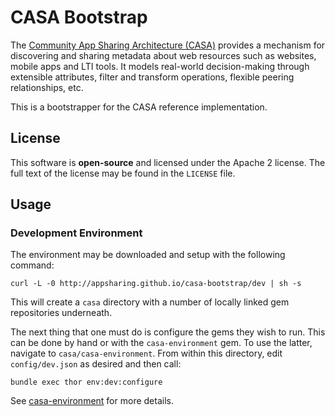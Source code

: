 # CASA Bootstrap

The [Community App Sharing Architecture (CASA)](http://imsglobal.github.io/casa) provides a mechanism for
discovering and sharing metadata about web resources such as websites, mobile
apps and LTI tools. It models real-world decision-making through extensible
attributes, filter and transform operations, flexible peering relationships,
etc.

This is a bootstrapper for the CASA reference implementation.

## License

This software is **open-source** and licensed under the Apache 2 license.
The full text of the license may be found in the `LICENSE` file.

## Usage

### Development Environment

The environment may be downloaded and setup with the following command:

```
curl -L -0 http://appsharing.github.io/casa-bootstrap/dev | sh -s
```

This will create a `casa` directory with a number of locally linked gem repositories underneath.

The next thing that one must do is configure the gems they wish to run. This can be done by hand or with the `casa-environment` gem. To use the latter, navigate to `casa/casa-environment`. From within this directory, edit `config/dev.json` as desired and then call:

```
bundle exec thor env:dev:configure
```

See [casa-environment](https://github.com/AppSharing/casa-environment) for more details.
